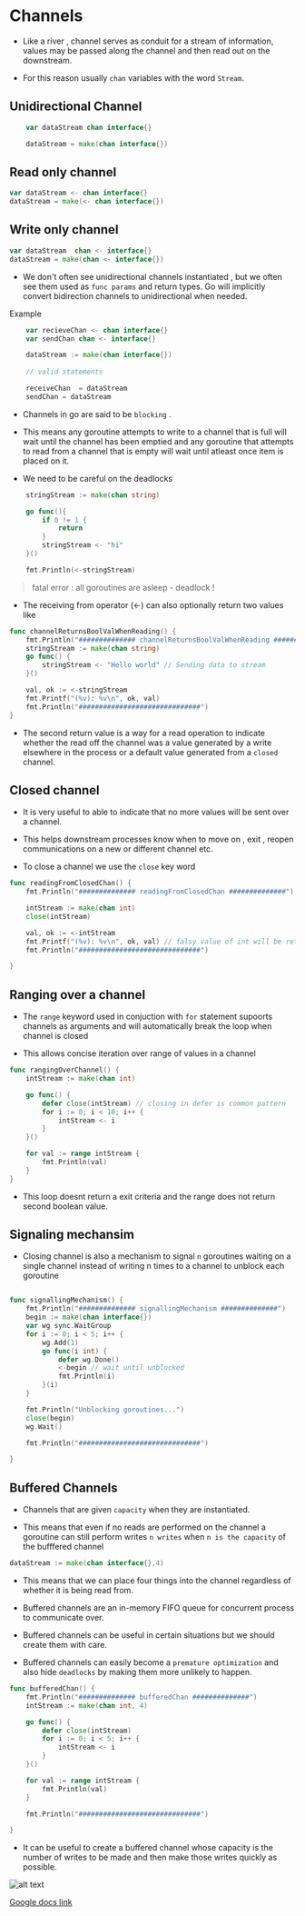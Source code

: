 # Channels

-  Like a river , channel serves as conduit for a stream of information, values may be passed along the channel and then read out on the downstream.

- For this reason usually ``chan`` variables with the word ``Stream``.


## Unidirectional Channel

```go
    var dataStream chan interface{}

    dataStream = make(chan interface{})
```

## Read only channel

```go
var dataStream <- chan interface{}
dataStream = make(<- chan interface{})
```

## Write only channel

```go
var dataStream  chan <- interface{}
dataStream = make(chan <- interface{})
```

- We don't often see unidirectional channels instantiated , but we often see them used as ``func params`` and return types. Go will implicitly convert bidirection channels  to unidirectional when needed.

Example

```go
    var recieveChan <- chan interface{}
    var sendChan chan <- interface{}

    dataStream := make(chan interface{})
    
    // valid statements

    receiveChan  = dataStream
    sendChan = dataStream
```

- Channels in go are said to be ``blocking`` .

- This means any goroutine attempts to write to a channel that is full will wait until the channel has been emptied and any goroutine that attempts to read from a channel that is empty will wait until atleast once item is placed on it.

- We need to be careful on the deadlocks

```go
    stringStream := make(chan string)

    go func(){
        if 0 != 1 {
            return
        }
        stringStream <- "hi"
    }()

    fmt.Println(<-stringStream)
```

> fatal error : all goroutines are asleep - deadlock !

- The receiving from operator (<-) can also optionally return two values like

```go
func channelReturnsBoolValWhenReading() {
	fmt.Println("############## channelReturnsBoolValWhenReading ##############")
	stringStream := make(chan string)
	go func() {
		stringStream <- "Hello world" // Sending data to stream
	}()

	val, ok := <-stringStream
	fmt.Printf("(%v): %v\n", ok, val)
	fmt.Println("##############################")
}

```
- The second return value is a way for a read operation to indicate whether the read off the channel was a value generated by a write elsewhere in the process or a default value generated from a ``closed`` channel.

## Closed channel

- It is very useful to able to indicate that no more values will be  sent over a channel.

- This helps downstream processes know when to move on , exit , reopen communications on a new or different channel etc.

- To close a channel we use the ``close`` key word

```go
func readingFromClosedChan() {
	fmt.Println("############## readingFromClosedChan ##############")

	intStream := make(chan int)
	close(intStream)

	val, ok := <-intStream
	fmt.Printf("(%v): %v\n", ok, val) // falsy value of int will be returned , ok will be false
	fmt.Println("##############################")

}
```

## Ranging over a channel

- The ``range`` keyword used in conjuction with ``for`` statement supoorts channels as arguments and will automatically break the loop when channel is closed

- This allows concise iteration over range of values in a channel

```go
func rangingOverChannel() {
	intStream := make(chan int)

	go func() {
		defer close(intStream) // closing in defer is common pattern
		for i := 0; i < 10; i++ {
			intStream <- i
		}
	}()

	for val := range intStream {
		fmt.Println(val)
	}
}
```

- This loop doesnt return a exit criteria and the range does not return second boolean value.

## Signaling mechansim

- Closing  channel is also a mechanism to signal ``n`` goroutines waiting on a single channel instead of writing n times to a channel to unblock each goroutine

```go

func signallingMechanism() {
	fmt.Println("############## signallingMechanism ##############")
	begin := make(chan interface{})
	var wg sync.WaitGroup
	for i := 0; i < 5; i++ {
		wg.Add(1)
		go func(i int) {
			defer wg.Done()
			<-begin // wait until unblocked
			fmt.Println(i)
		}(i)
	}

	fmt.Println("Unblocking goroutines...")
	close(begin)
	wg.Wait()

	fmt.Println("##############################")

}
```

## Buffered Channels

- Channels that are given ``capacity`` when they are instantiated.

-  This means that even if no reads are performed on the channel a goroutine can still perform writes ``n writes`` when ``n is the capacity`` of the bufffered channel

```go
dataStream := make(chan interface{},4)
```

- This means that we can place four things into the channel regardless of whether it is being read from.

- Buffered channels are an in-memory FIFO queue for concurrent process to communicate over.

- Buffered channels can be useful in certain situations but we should create them with care.

- Buffered channels can easily become a ``premature optimization`` and also hide ``deadlocks`` by making them more unlikely to happen.

```go
func bufferedChan() {
	fmt.Println("############## bufferedChan ##############")
	intStream := make(chan int, 4)

	go func() {
		defer close(intStream)
		for i := 0; i < 5; i++ {
			intStream <- i
		}
	}()

	for val := range intStream {
		fmt.Println(val)
	}

	fmt.Println("##############################")

}
```
- It can be useful to create a buffered channel whose capacity is the number of writes to be made and then make those writes quickly as possible.

![alt text](channel-compatiblity-matrix.png)

[Google docs link](https://docs.google.com/document/d/1QxOek0xAv1eT1CupqNDVa5KyTWQoBWWLCnmL5FZ-Z-0/edit?usp=sharing)


